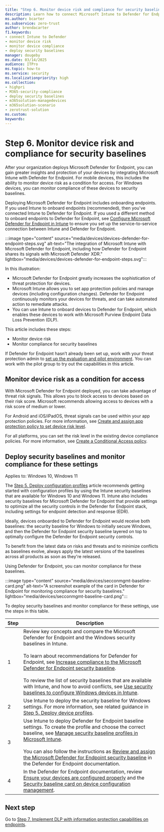 ```yaml
---
title: "Step 6. Monitor device risk and compliance for security baselines"
description: Learn how to connect Microsoft Intune to Defender for Endpoint and monitor device risk as a condition for access.
ms.author: bcarter
ms.subservice: zero-trust
author: brendacarter
f1.keywords:
- connect Intune to Defender
- monitor device risk
- monitor device compliance
- deploy security baselines
manager: dougeby
ms.date: 03/14/2025
audience: ITPro
ms.topic: how-to
ms.service: security
ms.localizationpriority: high
ms.collection:
- highpri
- M365-security-compliance
- deploy security baselines
- m365solution-managedevices
- m365solution-scenario
- zerotrust-solution
ms.custom: 
keywords: 
---
```


# Step 6. Monitor device risk and compliance for security baselines

After your organization deploys Microsoft Defender for Endpoint, you can gain greater insights and protection of your devices by integrating Microsoft Intune with Defender for Endpoint. For mobile devices, this includes the ability to monitor device risk as a condition for access. For Windows devices, you can monitor compliance of these devices to security baselines.

Deploying Microsoft Defender for Endpoint includes onboarding endpoints. If you used Intune to onboard endpoints (recommended), then you've connected Intune to Defender for Endpoint. If you used a different method to onboard endpoints to Defender for Endpoint, see [Configure Microsoft Defender for Endpoint in Intune](/mem/intune-service/protect/advanced-threat-protection-configure) to ensure you set up the service-to-service connection between Intune and Defender for Endpoint.

:::image type="content" source="media/devices/devices-defender-for-endpoint-steps.svg" alt-text="The integration of Microsoft Intune with Microsoft Defender for Endpoint, including how Defender for Endpoint shares its signals with Microsoft Defender XDR." lightbox="media/devices/devices-defender-for-endpoint-steps.svg":::

In this illustration:

- Microsoft Defender for Endpoint greatly increases the sophistication of threat protection for devices.
- Microsoft Intune allows you to set app protection policies and manage devices (including configuration changes). Defender for Endpoint continuously monitors your devices for threats, and can take automated action to remediate attacks.
- You can use Intune to onboard devices to Defender for Endpoint, which enables these devices to work with Microsoft Purview Endpoint Data Loss Prevention (DLP).

This article includes these steps:

- Monitor device risk
- Monitor compliance for security baselines

If Defender for Endpoint hasn’t already been set up, work with your threat protection admin to [set up the evaluation and pilot environment](/defender-xdr/pilot-deploy-defender-endpoint). You can work with the pilot group to try out the capabilities in this article.

## Monitor device risk as a condition for access

With Microsoft Defender for Endpoint deployed, you can take advantage of threat risk signals. This allows you to block access to devices based on their risk score. Microsoft recommends allowing access to devices with a risk score of medium or lower.

For Android and iOS/iPadOS, threat signals can be used within your app protection policies. For more information, see [Create and assign app protection policy to set device risk level](/mem/intune-service/protect/advanced-threat-protection-configure#create-and-assign-compliance-policy-to-set-device-risk-level).

For all platforms, you can set the risk level in the existing device compliance policies. For more information, see [Create a Conditional Access policy](/mem/intune-service/protect/advanced-threat-protection-configure#create-a-conditional-access-policy).

## Deploy security baselines and monitor compliance for these settings

Applies to: Windows 10, Windows 11

The [Step 5. Deploy configuration profiles](manage-devices-with-intune-configuration-profiles.md) article recommends getting started with configuration profiles by using the Intune security baselines that are available for Windows 10 and Windows 11. Intune also includes security baselines for Microsoft Defender for Endpoint that provide settings to optimize all the security controls in the Defender for Endpoint stack, including settings for endpoint detection and response (EDR).

Ideally, devices onboarded to Defender for Endpoint would receive both baselines: the security baseline for Windows to initially secure Windows, and then the Defender for Endpoint security baseline layered on top to optimally configure the Defender for Endpoint security controls.

To benefit from the latest data on risks and threats and to minimize conflicts as baselines evolve, always apply the latest versions of the baselines across all products as soon as they're released. 

Using Defender for Endpoint, you can monitor compliance for these baselines. 

:::image type="content" source="media/devices/secconmgmt-baseline-card.png" alt-text="A screenshot example of the card in Defender for Endpoint for monitoring compliance for security baselines." lightbox="media/devices/secconmgmt-baseline-card.png":::

To deploy security baselines and monitor compliance for these settings, use the steps in this table.

|Step  |Description  |
|---------|---------|
|1     |Review key concepts and compare the Microsoft Defender for Endpoint and the Windows security baselines in Intune. <br><br> To learn about recommendations for Defender for Endpoint, see [Increase compliance to the Microsoft Defender for Endpoint security baseline](/defender-endpoint/configure-machines-security-baseline). <br><br> To review the list of security baselines that are available with Intune, and how to avoid conflicts, see [Use security baselines to configure Windows devices in Intune](/mem/intune-service/protect/security-baselines).
|2     |  Use Intune to deploy the security baseline for Windows settings. For more information, see related guidance in [Step 5. Deploy device profiles](manage-devices-with-intune-configuration-profiles.md).        |
|3    |  Use Intune to deploy Defender for Endpoint baseline settings. To create the profile and choose the correct baseline, see [Manage security baseline profiles in Microsoft Intune](/intune/intune-service/protect/security-baselines-configure). <br><br> You can also follow the instructions as [Review and assign the Microsoft Defender for Endpoint security baseline](/defender-endpoint/configure-machines-security-baseline#review-and-assign-the-microsoft-defender-for-endpoint-security-baseline) in the Defender for Endpoint documentation. |
|4     | In the Defender for Endpoint documentation, review [Ensure your devices are configured properly](/defender-endpoint/configure-machines) and the [Security baseline card on device configuration management](/defender-endpoint/configure-machines-security-baseline#monitor-compliance-to-the-defender-for-endpoint-security-baseline). |

## Next step

Go to [Step 7. Implement DLP with information protection capabilities on endpoints](manage-devices-with-intune-dlp-mip.md).
